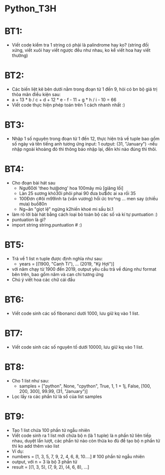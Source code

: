 # Python_T3H
# BT1:
- Viết code kiểm tra 1 string có phải là palindrome hay ko? (string đối xứng, viết xuôi hay viết ngược đều như nhau, ko kể viết hoa hay viết thường)
# BT2:
- Các biến liệt kê bên dưới nằm trong đoạn từ 1 đến 9, hỏi có bn bộ giá trị thỏa mãn điều kiện sau:
- a + 13 * b / c + d + 12 * e - f - 11 + g * h / i - 10 = 66
- Viết code thực hiện phép toán trên 1 cách nhanh nhất :)
# BT3:
- Nhập 1 số nguyên trong đoạn từ 1 đến 12, thực hiện trả về tuple bao gồm số ngày và tên tiếng anh tương ứng
input: 1
output: (31, "January")
-nếu nhập ngoài khoảng đó thì thông báo nhập lại, đến khi nào đúng thì thôi.
# BT4:
- Cho đoạn bài hát sau
  + Ngư60ời 'theo hư@ơng' hoa 100mây mù [giăng lối]
  + Làn 25 sương khó30i phôi phai 90 đưa bư$ớc ai xa rồi 35
  + 100Đơn c#ôi m99ình ta {vấn vương} hồi ức tro^ng ... men say (chiều mưa) buồ80n 
  + Ng~ăn "giọt lệ" ngừng k2hiến khoé mi sầu bi.1 
- làm rõ lời bài hát bằng cách loại bỏ toàn bộ các số và kí tự puntuation :)
- puntuation là gì?
-  import string
string.puntuation # :)
# BT5:
- Trả về 1 list n tuple được định nghĩa như sau:
  + years = [(1900, "Canh Tí"), ... (2019, "Kỷ Hợi")]
- với năm chạy từ 1900 đến 2019, output yêu cầu trả về đúng như format bên trên, bao gồm năm và can chi tương ứng
- Chú ý viết hoa các chữ cái đầu
# BT6:
- Viết code sinh các số fibonanci dưới 1000, lưu giữ kq vào 1 list.
# BT7:
- Viết code sinh các số nguyên tố dưới 10000, lưu giữ kq vào 1 list.
# BT8:
- Cho 1 list như sau:
  + samples = ["python", None, "cpython", True, 1, 1 + 1j, False, [100, 200, 300], 99.99, (31, "January")]
- Lọc lấy ra các phần từ là số của list samples
# BT9:
- Tạo 1 list chứa 100 phần tử ngẫu nhiên
- Viết code sinh ra 1 list mới chứa bộ n (là 1 tuple) là n phần tử liên tiếp nhau, duyệt lần lượt, các phần tử nào còn thừa ko đủ để tạo bộ n phần tử thì ko add thêm vào list
- Ví dụ:
- numbers = [1, 3, 5, 7, 9, 2, 4, 6, 8, 10....]  # 100 phần tử ngẫu nhiên
- output, với n = 3 là bộ 3 phần tử
- result = [(1, 3, 5), (7, 9, 2), (4, 6, 8), ...]
